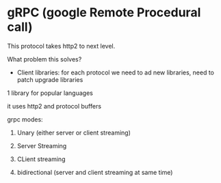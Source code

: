 # gRPC (google Remote Procedural call)

This protocol takes http2 to next level.

What problem this solves?

- Client libraries: for each protocol we need to ad new libraries, need to patch upgrade libraries

1 library for popular languages 

it uses http2 and protocol buffers

grpc modes:

1. Unary (either server or client streaming)

2. Server Streaming
3. CLient streaming
4. bidirectional (server and client streaming at same time)

